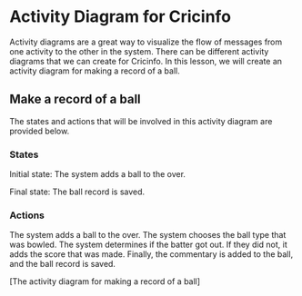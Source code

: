 # Activity Diagram for Cricinfo
Activity diagrams are a great way to visualize the flow of messages from one activity to the other in the system. There can be different activity diagrams that we can create for Cricinfo. In this lesson, we will create an activity diagram for making a record of a ball.

## Make a record of a ball
The states and actions that will be involved in this activity diagram are provided below.

### States
Initial state: The system adds a ball to the over.

Final state: The ball record is saved.

### Actions
The system adds a ball to the over. The system chooses the ball type that was bowled. The system determines if the batter got out. If they did not, it adds the score that was made. Finally, the commentary is added to the ball, and the ball record is saved.

[The activity diagram for making a record of a ball]
